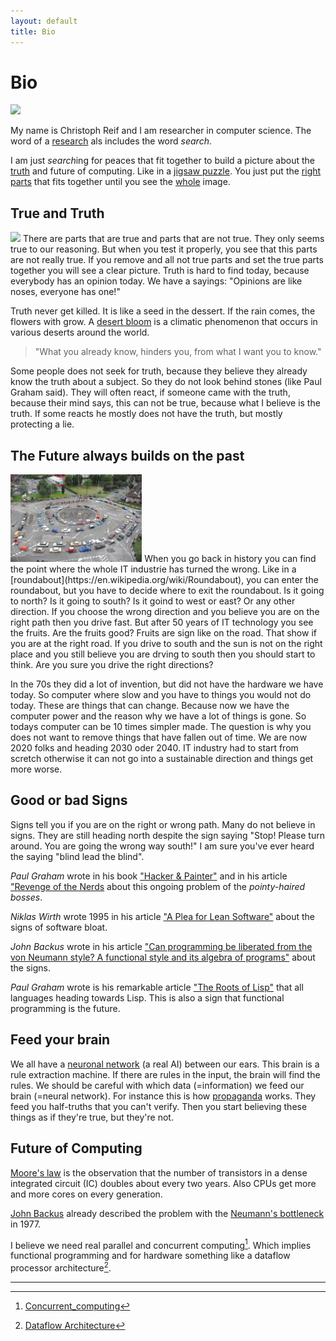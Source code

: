 ```yaml
---
layout: default
title: Bio
---
```


# Bio

<img class="img-container-right" src="https://upload.wikimedia.org/wikipedia/commons/thumb/6/66/Jigsaw_puzzle_01_by_Scouten.jpg/1920px-Jigsaw_puzzle_01_by_Scouten.jpg"/>

My name is Christoph Reif and I am researcher in computer science. The word of a [research](https://www.merriam-webster.com/dictionary/research) als includes the word *search*.

I am just *search*ing for peaces that fit together to build a picture about the [truth](https://www.merriam-webster.com/dictionary/truth) and future of computing. Like in a [jigsaw puzzle](https://www.merriam-webster.com/dictionary/jigsaw%20puzzle). You just put the [right](https://www.merriam-webster.com/dictionary/right) [parts](https://www.merriam-webster.com/dictionary/parts) that fits together until you see the [whole](https://www.merriam-webster.com/dictionary/whole) image.

## True and Truth

<img class="img-container" src="https://upload.wikimedia.org/wikipedia/commons/7/7c/Namaqualand%2C_Goegap_1035.jpg">
There are parts that are true and parts that are not true. They only seems true to our reasoning. But when you test it properly, you see that this parts are not really true. If you remove and all not true parts and set the true parts together you will see a clear picture. Truth is hard to find today, because everybody has an opinion today. We have a sayings: "Opinions are like noses, everyone has one!"

Truth never get killed. It is like a seed in the dessert. If the rain comes, the flowers with grow.
A [desert bloom](https://en.wikipedia.org/wiki/Desert_bloom) is a climatic phenomenon that occurs in various deserts around the world. 

> "What you already know, hinders you, from what I want you to know."

Some people does not seek for truth, because they believe they already know the truth about a subject. So they do not look behind stones (like Paul Graham said). They will often react, if someone came with the truth, because their mind says, this can not be true, because what I believe is the truth. If some reacts he mostly does not have the truth, but mostly protecting a lie.

## The Future always builds on the past

<img class="img-container-right" style="height: 140px" src="assets/images/roundabout3.jpg">
When you go back in history you can find the point where the whole IT industrie has turned the wrong.
Like in a [roundabout](https://en.wikipedia.org/wiki/Roundabout), you can enter the roundabout, but you have to decide where to exit the roundabout. Is it going to north? Is it going to south? Is it goind to west or east? Or any other direction. If you choose the wrong direction and you believe you are on the right path then you drive fast. But after 50 years of IT technology you see the fruits. Are the fruits good? Fruits are sign like on the road. That show if you are at the right road. If you drive to south and the sun is not on the right place and you still believe you are drving to south then you should start to think. Are you sure you drive the right directions?

In the 70s they did a lot of invention, but did not have the hardware we have today. So computer where slow and you have to things you would not do today. These are things that can change. Because now we have the computer power and the reason why we have a lot of things is gone. So todays computer can be 10 times simpler made. The question is why you does not want to remove things that have fallen out of time. We are now 2020 folks and heading 2030 oder 2040. IT industry had to start from scretch otherwise it can not go into a sustainable direction and things get more worse.

## Good or bad Signs 

Signs tell you if you are on the right or wrong path. Many do not believe in signs. They are still heading north despite the sign saying "Stop! Please turn around. You are going the wrong way south!"
I am sure you've ever heard the saying "blind lead the blind". 

*Paul Graham* wrote in his book ["Hacker & Painter"](http://www.paulgraham.com/hackpaint.html) and in his article ["Revenge of the Nerds](http://www.paulgraham.com/icad.html) about this ongoing problem of the *pointy-haired bosses*.

*Niklas Wirth* wrote 1995 in his article ["A Plea for Lean Software"](https://cr.yp.to/bib/1995/wirth.pdf)
about the signs of software bloat.

*John Backus* wrote in his article ["Can programming be liberated from the von Neumann style? A functional style and its algebra of programs"](https://dl.acm.org/doi/10.1145/359576.359579)
about the signs.

*Paul Graham* wrote is his remarkable article ["The Roots of Lisp"](http://www.paulgraham.com/rootsoflisp.html) that all languages heading towards Lisp. This is also a sign that functional programming is the future.

## Feed your brain

We all have a [neuronal network](https://en.wikipedia.org/wiki/Neural_network) (a real AI) between our ears. This brain is a rule extraction machine. If there are rules in the input, the brain will find the rules. We should be careful with which data (=information) we feed our brain (=neural network). For instance this is how [propaganda](https://www.merriam-webster.com/dictionary/propaganda) works. They feed you half-truths that you can't verify. Then you start believing these things as if they're true, but they're not.

## Future of Computing

[Moore's law](https://en.wikipedia.org/wiki/Moore%27s_law) is the observation that the number of transistors in a dense integrated circuit (IC) doubles about every two years. Also CPUs get more and more cores on every generation.

[John Backus](https://en.wikipedia.org/wiki/John_Backus) already described the problem with the [Neumann's bottleneck](https://en.wikipedia.org/wiki/Von_Neumann_architecture#Von_Neumann_bottleneck) in 1977.

I believe we need real parallel and concurrent computing[^1]. Which implies functional programming and for hardware something like a dataflow processor architecture[^2].

---

[^1]: [Concurrent_computing](https://en.wikipedia.org/wiki/Concurrent_computing)
[^2]: [Dataflow Architecture](https://en.wikipedia.org/wiki/Dataflow_architecture)

